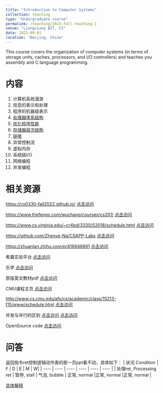 ```yaml
---
title: "Introduction to Computer Systems"
collection: teaching
type: "Undergraduate course"
permalink: /teaching/2023-fall-teaching-1
venue: "Liangxiang BIT, CS"
date: 2023-09-01
location: "Beijing, China"
---
```


This course covers the organization of computer systems (in terms of storage units, caches, processors, and I/O controllers) and teaches you assembly and C language programming.

内容
======
1. 计算机系统漫游
2. 信息的表示和处理
3. 程序的机器级表示
4. [处理器体系结构](/files/chapter4.pdf)
5. [优化程序性能](/files/chapter5.pdf)
6. [存储器层次结构](/files/chapter6.pdf)
7. [链接](/files/chapter7.pdf)
8. 异常控制流
9. 虚拟内存
10. 系统级I/O
11. 网络编程
12. 并发编程

相关资源
======
https://cs0330-fall2022.github.io/ [点击访问](https://cs0330-fall2022.github.io/)

https://www.thefengs.com/wuchang/courses/cs201/ [点击访问](https://www.thefengs.com/wuchang/courses/cs201/)

https://www.cs.virginia.edu/~cr4bd/3330/S2018/schedule.html [点击访问](https://www.cs.virginia.edu/~cr4bd/3330/S2018/schedule.html)

https://github.com/Zhenye-Na/CSAPP-Labs [点击访问](https://github.com/Zhenye-Na/CSAPP-Labs)

https://zhuanlan.zhihu.com/p/416946891 [点击访问](https://zhuanlan.zhihu.com/p/416946891)

希冀实验平台 [点击访问](https://course.educg.net/)

乐学 [点击访问](https://lexue.bit.edu.cn/course/view.php?id=13982)

原版英文教材pdf [点击访问](https://www.cs.sfu.ca/~ashriram/Courses/CS295/assets/books/CSAPP_2016.pdf)

CMU课程主页 [点击访问](http://csapp.cs.cmu.edu/3e/home.html)

http://www.cs.cmu.edu/afs/cs/academic/class/15213-f15/www/schedule.html [点击访问](http://www.cs.cmu.edu/afs/cs/academic/class/15213-f15/www/schedule.html)

并发与并行的区别 [点击访问](https://blog.csdn.net/zz00008888/article/details/131911746) [点击访问](https://baijiahao.baidu.com/s?id=1761797882189935301&wfr=spider&for=pc)

OpenSource code [点击访问](https://github.com/gaocegege/ICS-Labs)

问答
======
返回指令ret控制逻辑动作表的那一页ppt看不动，具体如下：
|  状况 Condition   | F  |  D  | E | M | W| 
|  ----  | ----  | ----  | ----  | ----  | ----  |
| 处理ret, Processing ret | 暂停, stall | 气泡, bubble | 正常, normal |正常, normal |正常, normal |

[具体解释](/files/chapter_correct_report.pdf)





